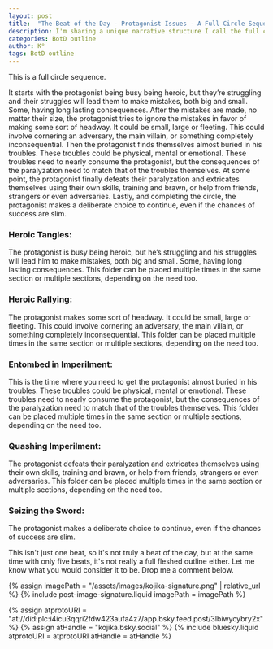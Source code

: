 ```yaml
---
layout: post
title:  "The Beat of the Day - Protagonist Issues - A Full Circle Sequence"
description: I'm sharing a unique narrative structure I call the full circle sequence - a five-part progression that follows a protagonist through cycles of struggle, temporary victory, overwhelming trouble, and ultimate resilience. While it's more than a single story beat but less than a complete outline, this flexible framework can repeat throughout a story, showing how characters cycle through heroic moments, mistakes, paralysis, and deliberate choices to persevere. Each section can be used multiple times as needed, making it a versatile tool for developing character arcs and plot progression.
categories: BotD outline
author: K°
tags: BotD outline
---
```


This is a full circle sequence.

It starts with the protagonist being busy being heroic, but they’re struggling and their struggles will lead them to make mistakes, both big and small. Some, having long lasting consequences. After the mistakes are made, no matter their size, the protagonist tries to ignore the mistakes in favor of making some sort of headway. It could be small, large or fleeting. This could involve cornering an adversary,  the main villain, or something completely inconsequential. Then the protagonist finds themselves almost buried in his troubles. These troubles could be physical, mental or emotional. These troubles need to nearly consume the protagonist, but the consequences of the paralyzation need to match that of the troubles themselves. At some point, the protagonist finally defeats their paralyzation and extricates themselves using their own skills, training and brawn, or help from friends, strangers or even adversaries. Lastly, and completing the circle, the protagonist makes a deliberate choice to continue, even if the chances of success are slim.

### Heroic Tangles:
The protagonist is busy being heroic, but he’s struggling and his struggles will lead him to make mistakes, both big and small. Some, having long lasting consequences. This folder can be placed multiple times in the same section or multiple sections, depending on the need too.

### Heroic Rallying:
The protagonist makes some sort of headway. It could be small, large or fleeting. This could involve cornering an adversary,  the main villain, or something completely inconsequential. This folder can be placed multiple times in the same section or multiple sections, depending on the need too.

### Entombed in Imperilment:
This is the time where you need to get the protagonist almost buried in his troubles. These troubles could be physical, mental or emotional. These troubles need to nearly consume the protagonist, but the consequences of the paralyzation need to match that of the troubles themselves. This folder can be placed multiple times in the same section or multiple sections, depending on the need too.

### Quashing Imperilment:
The protagonist defeats their paralyzation and extricates themselves using their own skills, training and brawn, or help from friends, strangers or even adversaries. This folder can be placed multiple times in the same section or multiple sections, depending on the need too.

### Seizing the Sword:
The protagonist makes a deliberate choice to continue, even if the chances of success are slim.

This isn't just one beat, so it's not truly a beat of the day, but at the same time with only five beats, it's not really a full fleshed outline either. Let me know what you would consider it to be. Drop me a comment below.

<!-- signature -->
{% assign imagePath = "/assets/images/kojika-signature.png" | relative_url %}
{% include post-image-signature.liquid imagePath = imagePath %}

<!-- comments -->
{% assign atprotoURI = "at://did:plc:i4icu3qqri2fdw423aufa4z7/app.bsky.feed.post/3lbiwycybry2x" %}
{% assign atHandle = "kojika.bsky.social" %}
{% include bluesky.liquid atprotoURI = atprotoURI atHandle = atHandle %}